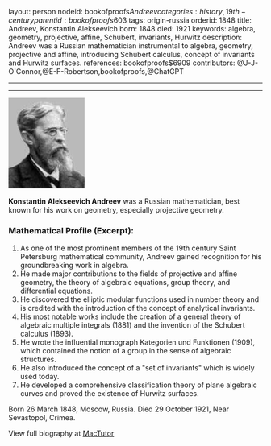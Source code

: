 layout: person
nodeid: bookofproofs$Andreev
categories: history,19th-century
parentid: bookofproofs$603
tags: origin-russia
orderid: 1848
title: Andreev, Konstantin Alekseevich
born: 1848
died: 1921
keywords: algebra, geometry, projective, affine, Schubert, invariants, Hurwitz
description: Andreev was a Russian mathematician instrumental to algebra, geometry, projective and affine, introducing Schubert calculus, concept of invariants and Hurwitz surfaces.
references: bookofproofs$6909
contributors: @J-J-O'Connor,@E-F-Robertson,bookofproofs,@ChatGPT

---



---

![Andreev.jpg](https://github.com/bookofproofs/bookofproofs.github.io/blob/main/_sources/_assets/images/portraits/Andreev.jpg?raw=true)

**Konstantin Alekseevich Andreev** was a Russian mathematician, best known for his work on geometry, especially projective geometry.

### Mathematical Profile (Excerpt):
1. As one of the most prominent members of the 19th century Saint Petersburg mathematical community, Andreev gained recognition for his groundbreaking work in algebra.
2. He made major contributions to the fields of projective and affine geometry, the theory of algebraic equations, group theory, and differential equations.
3. He discovered the elliptic modular functions used in number theory and is credited with the introduction of the concept of analytical invariants.
4. His most notable works include the creation of a general theory of algebraic multiple integrals (1881) and the invention of the Schubert calculus (1893).
5. He wrote the influential monograph Kategorien und Funktionen (1909), which contained the notion of a group in the sense of algebraic structures.
6. He also introduced the concept of a "set of invariants" which is widely used today.
7. He developed a comprehensive classification theory of plane algebraic curves and proved the existence of Hurwitz surfaces.

Born 26 March 1848, Moscow, Russia. Died 29 October 1921, Near Sevastopol, Crimea.

View full biography at [MacTutor](https://mathshistory.st-andrews.ac.uk/Biographies/Andreev/)
